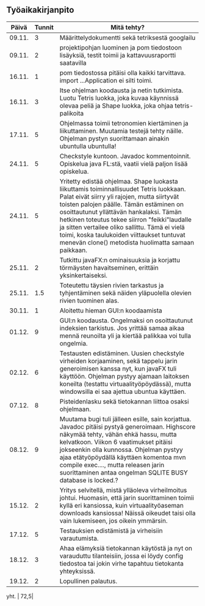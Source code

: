 ## Työaikakirjanpito
Päivä | Tunnit | Mitä tehty?
------|------|----------------------------------------------
09.11. | 3 | Määrittelydokumentti sekä tetriksestä googlailu
09.11. | 2 | projektipohjan luominen ja pom tiedostoon lisäyksiä, testit toimii ja kattavuusraportti saatavilla
16.11. | 1 | pom tiedostossa pitäisi olla kaikki tarvittava. import ...Application ei silti toimi.
16.11. | 3 | Itse ohjelman koodausta ja netin tutkimista. Luotu Tetris luokka, joka kuvaa käynnissä olevaa peliä ja Shape luokka, joka ohjaa tetris-palikoita
17.11. | 5 | Ohjelmassa toimii tetronomien kiertäminen ja liikuttaminen. Muutamia testejä tehty näille. Ohjelman pystyn suorittamaan ainakin ubuntulla ubuntulla!
24.11. | 5 | Checkstyle kuntoon. Javadoc kommentoinnit. Opiskelua java FL:stä, vaatii vielä paljon lisää opiskelua.
24.11. | 5 | Yritetty edistää ohjelmaa. Shape luokasta liikuttamis toiminnallisuudet Tetris luokkaan. Palat eivät siirry yli rajojen, mutta siirtyvät toisten palojen päälle. Tämän estäminen on osoittautunut yllättävän hankalaksi. Tämän hetkinen toteutus tekee siirron "feikki"laudalle ja sitten vertailee oliko sallittu. Tämä ei vielä toimi, koska taulukoiden viittaukset tuntuvat menevän clone() metodista huolimatta samaan paikkaan.
25.11. | 2 | Tutkittu javaFX:n ominaisuuksia ja korjattu törmäysten havaitseminen, erittäin yksinkertaiseksi.
25.11. |1.5| Toteutettu täysien rivien tarkastus ja tyhjentäminen sekä näiden yläpuolella olevien rivien tuominen alas.
30.11. | 1 | Aloitettu hieman GUI:n koodaamista
01.12. | 9 | GUI:n koodausta. Ongelmaksi on osoittautunut indeksien tarkistus. Jos yrittää samaa aikaa mennä reunoilta yli ja kiertää palikkaa voi tulla ongelmia.
02.12. | 6 | Testausten edistäminen. Uusien checkstyle virheiden korjaaminen, sekä tappelu jarin generoimisen kanssa nyt, kun javaFX tuli käyttöön. Ohjelman pystyy ajamaan laitoksen koneilta (testattu virtuaalityöpöydässä), mutta windowsilla ei saa ajettua ubuntua käyttäen.
07.12. | 8 | Pisteidenlasku sekä tietokannan liittoa osaksi ohjelmaan.
08.12. | 9 | Muutama bugi tuli jälleen esille, sain korjattua. Javadoc pitäisi pystyä generoimaan. Highscore näkymää tehty, vähän ehkä hassu, mutta kelvatkoon. Viikon 6 vaatimukset pitäisi jokseenkin olla kunnossa. Ohjelman pystyy ajaa etätyöpöydällä käyttäen komentoa mvn compile exec...., mutta releasen jarin suorittaminen antaa ongelman SQLITE BUSY database is locked.?
15.12. | 2 | Yritys selvitellä, mistä ylläoleva virheilmoitus johtui. Huomasin, että jarin suorittaminen toimii kyllä eri kansiossa, kuin virtuaalityöaseman downloads kansiossa! Näissä oikeudet taisi olla vain lukemiseen, jos oikein ymmärsin.
17.12. | 5 | Testauksien edistämistä ja virheisiin varautumista.
18.12. | 3 | Ahaa elämyksiä tietokannan käytöstä ja nyt on varauduttu tilanteisiin, jossa ei löydy config tiedostoa tai jokin virhe tapahtuu tietokanta yhteyksissä.
19.12. | 2 | Lopullinen palautus.

yht. | 72,5| 
